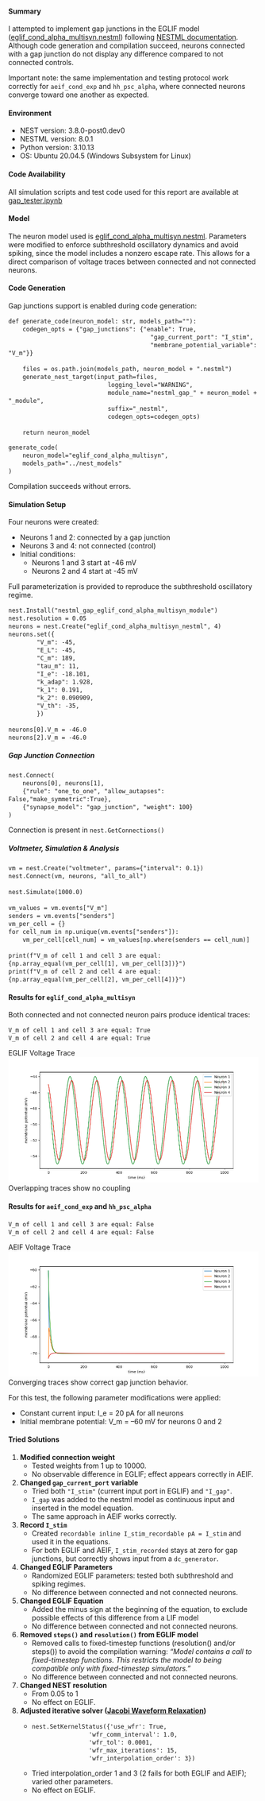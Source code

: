 #### **Summary**
I attempted to implement gap junctions in the EGLIF model ([eglif_cond_alpha_multisyn.nestml](https://github.com/dbbs-lab/cerebellar-models/blob/master/cerebellar_models/nest_models/eglif_cond_alpha_multisyn.nestml)) following [NESTML documentation](https://nestml.readthedocs.io/en/latest/running/running_nest.html#gap-junctions-electrical-synapses ). Although code generation and compilation succeed, neurons connected with a gap junction do not display any difference compared to not connected controls.

Important note: the same implementation and testing protocol work correctly for ```aeif_cond_exp``` and ```hh_psc_alpha```, where connected neurons converge toward one another as expected.
#### **Environment**
- NEST version: 3.8.0-post0.dev0
- NESTML version: 8.0.1
- Python version:  3.10.13
- OS: Ubuntu 20.04.5 (Windows Subsystem for Linux)

#### **Code Availability**
All simulation scripts and test code used for this report are available at  [gap_tester.ipynb](https://github.com/FrassettoN/io-gap-junctions-network/blob/main/nestml_gap_junctions/gap_tester.ipynb)
#### **Model**
The neuron model used is [eglif_cond_alpha_multisyn.nestml](https://github.com/dbbs-lab/cerebellar-models/blob/master/cerebellar_models/nest_models/eglif_cond_alpha_multisyn.nestml).
Parameters were modified to enforce subthreshold oscillatory dynamics and avoid spiking, since the model includes a nonzero escape rate. This allows for a direct comparison of voltage traces between connected and not connected neurons.
#### **Code Generation**
Gap junctions support is enabled during code generation:

```
def generate_code(neuron_model: str, models_path=""):
    codegen_opts = {"gap_junctions": {"enable": True,
                                        "gap_current_port": "I_stim",
                                        "membrane_potential_variable": "V_m"}}

    files = os.path.join(models_path, neuron_model + ".nestml")
    generate_nest_target(input_path=files,
                            logging_level="WARNING",
                            module_name="nestml_gap_" + neuron_model + "_module",
                            suffix="_nestml",
                            codegen_opts=codegen_opts)

    return neuron_model
```

```
generate_code(
	neuron_model="eglif_cond_alpha_multisyn", 
	models_path="../nest_models"
)
```

Compilation succeeds without errors.
#### **Simulation Setup**

Four neurons were created:
- Neurons 1 and 2: connected by a gap junction
- Neurons 3 and 4: not connected (control)
- Initial conditions:
    - Neurons 1 and 3 start at -46 mV
    - Neurons 2 and 4 start at -45 mV

Full parameterization is provided to reproduce the subthreshold oscillatory regime.

```
nest.Install("nestml_gap_eglif_cond_alpha_multisyn_module")
nest.resolution = 0.05
neurons = nest.Create("eglif_cond_alpha_multisyn_nestml", 4)
neurons.set({
        "V_m": -45,
        "E_L": -45,
        "C_m": 189,
        "tau_m": 11,
        "I_e": -18.101,
        "k_adap": 1.928,
        "k_1": 0.191,
        "k_2": 0.090909,
        "V_th": -35,
        })
        
neurons[0].V_m = -46.0
neurons[2].V_m = -46.0
```
##### Gap Junction Connection
```
nest.Connect(
	neurons[0], neurons[1], 
	{"rule": "one_to_one", "allow_autapses": False,"make_symmetric":True}, 
	{"synapse_model": "gap_junction", "weight": 100}
)
```
Connection is present in `nest.GetConnections()`
##### Voltmeter, Simulation & Analysis
```
vm = nest.Create("voltmeter", params={"interval": 0.1})
nest.Connect(vm, neurons, "all_to_all")

nest.Simulate(1000.0)

vm_values = vm.events["V_m"]
senders = vm.events["senders"]
vm_per_cell = {}
for cell_num in np.unique(vm.events["senders"]):
	vm_per_cell[cell_num] = vm_values[np.where(senders == cell_num)]

print(f"V_m of cell 1 and cell 3 are equal: {np.array_equal(vm_per_cell[1], vm_per_cell[3])}")
print(f"V_m of cell 2 and cell 4 are equal: {np.array_equal(vm_per_cell[2], vm_per_cell[4])}")
```
#### **Results for ```eglif_cond_alpha_multisyn```**
Both connected and not connected neuron pairs produce identical traces:
```
V_m of cell 1 and cell 3 are equal: True 
V_m of cell 2 and cell 4 are equal: True
```

EGLIF Voltage Trace
![EGLIF voltage trace](./images/EGLIF%20Voltage%20Trace.png)
Overlapping traces show no coupling

#### **Results for ```aeif_cond_exp``` and ```hh_psc_alpha```** 
```
V_m of cell 1 and cell 3 are equal: False 
V_m of cell 2 and cell 4 are equal: False
```

AEIF Voltage Trace
![AEIF voltage trace](./images/AEIF%20Voltage%20Trace.png)
Converging traces show correct gap junction behavior.

For this test, the following parameter modifications were applied:
- Constant current input: I_e = 20 pA for all neurons
- Initial membrane potential: V_m = –60 mV for neurons 0 and 2

#### **Tried Solutions**
1. **Modified connection weight**
	- Tested weights from 1 up to 10000.
	- No observable difference in EGLIF; effect appears correctly in AEIF.
2. **Changed `gap_current_port` variable**
	- Tried both `"I_stim"` (current input port in EGLIF) and `"I_gap"`.
	- `I_gap` was added to the nestml model as continuous input and inserted in the model equation. 
	- The same approach in AEIF works correctly.
3. **Record `I_stim`**
	- Created `recordable inline I_stim_recordable pA = I_stim` and used it in the equations.
	- For both EGLIF and AEIF, `I_stim_recorded` stays at zero for gap junctions, but correctly shows input from a `dc_generator`.
4. **Changed EGLIF Parameters**
	- Randomized EGLIF parameters: tested both subthreshold and spiking regimes.
	- No difference between connected and not connected neurons.
5. **Changed EGLIF Equation**
	- Added the minus sign at the beginning of the equation, to exclude possible effects of this difference from a LIF model
	- No difference between connected and not connected neurons.
6. **Removed `steps()` and `resolution()` from EGLIF model**
	- Removed calls to fixed-timestep functions (resolution() and/or steps()) to avoid the compilation warning: _“Model contains a call to fixed-timestep functions. This restricts the model to being compatible only with fixed-timestep simulators.”_
	- No difference between connected and not connected neurons.
7. **Changed NEST resolution**
	- From 0.05 to 1 
	- No effect on EGLIF.
8. **Adjusted iterative solver ([Jacobi Waveform Relaxation](http://journal.frontiersin.org/article/10.3389/fninf.2015.00022/full))**
	- ```
	  nest.SetKernelStatus({'use_wfr': True,
                      'wfr_comm_interval': 1.0,
                      'wfr_tol': 0.0001,
                      'wfr_max_iterations': 15,
                      'wfr_interpolation_order': 3})
	  ```
	- Tried interpolation_order 1 and 3 (2 fails for both EGLIF and AEIF); varied other parameters.
	- No effect on EGLIF.

